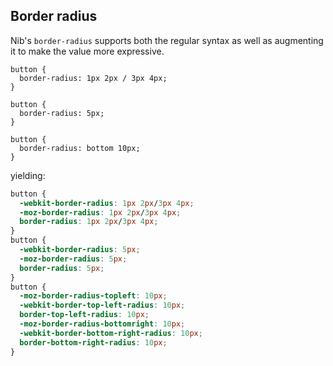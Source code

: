 ## Border radius

Nib's `border-radius` supports both the regular syntax as well as augmenting it to make the value more expressive.

```stylus
button {
  border-radius: 1px 2px / 3px 4px;
}

button {
  border-radius: 5px;
}

button {
  border-radius: bottom 10px;
}
```

yielding:

```css
button {
  -webkit-border-radius: 1px 2px/3px 4px;
  -moz-border-radius: 1px 2px/3px 4px;
  border-radius: 1px 2px/3px 4px;
}
button {
  -webkit-border-radius: 5px;
  -moz-border-radius: 5px;
  border-radius: 5px;
}
button {
  -moz-border-radius-topleft: 10px;
  -webkit-border-top-left-radius: 10px;
  border-top-left-radius: 10px;
  -moz-border-radius-bottomright: 10px;
  -webkit-border-bottom-right-radius: 10px;
  border-bottom-right-radius: 10px;
}
```
